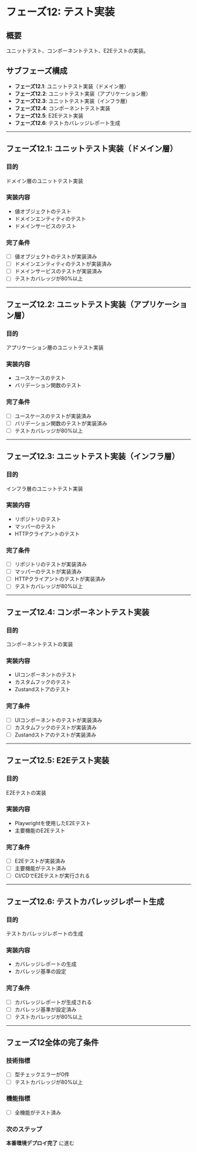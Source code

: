 # フェーズ12: テスト実装

## 概要
ユニットテスト、コンポーネントテスト、E2Eテストの実装。

## サブフェーズ構成
- **フェーズ12.1**: ユニットテスト実装（ドメイン層）
- **フェーズ12.2**: ユニットテスト実装（アプリケーション層）
- **フェーズ12.3**: ユニットテスト実装（インフラ層）
- **フェーズ12.4**: コンポーネントテスト実装
- **フェーズ12.5**: E2Eテスト実装
- **フェーズ12.6**: テストカバレッジレポート生成

---

## フェーズ12.1: ユニットテスト実装（ドメイン層）

### 目的
ドメイン層のユニットテスト実装

### 実装内容
- 値オブジェクトのテスト
- ドメインエンティティのテスト
- ドメインサービスのテスト

### 完了条件
- [ ] 値オブジェクトのテストが実装済み
- [ ] ドメインエンティティのテストが実装済み
- [ ] ドメインサービスのテストが実装済み
- [ ] テストカバレッジが80%以上

---

## フェーズ12.2: ユニットテスト実装（アプリケーション層）

### 目的
アプリケーション層のユニットテスト実装

### 実装内容
- ユースケースのテスト
- バリデーション関数のテスト

### 完了条件
- [ ] ユースケースのテストが実装済み
- [ ] バリデーション関数のテストが実装済み
- [ ] テストカバレッジが80%以上

---

## フェーズ12.3: ユニットテスト実装（インフラ層）

### 目的
インフラ層のユニットテスト実装

### 実装内容
- リポジトリのテスト
- マッパーのテスト
- HTTPクライアントのテスト

### 完了条件
- [ ] リポジトリのテストが実装済み
- [ ] マッパーのテストが実装済み
- [ ] HTTPクライアントのテストが実装済み
- [ ] テストカバレッジが80%以上

---

## フェーズ12.4: コンポーネントテスト実装

### 目的
コンポーネントテストの実装

### 実装内容
- UIコンポーネントのテスト
- カスタムフックのテスト
- Zustandストアのテスト

### 完了条件
- [ ] UIコンポーネントのテストが実装済み
- [ ] カスタムフックのテストが実装済み
- [ ] Zustandストアのテストが実装済み

---

## フェーズ12.5: E2Eテスト実装

### 目的
E2Eテストの実装

### 実装内容
- Playwrightを使用したE2Eテスト
- 主要機能のE2Eテスト

### 完了条件
- [ ] E2Eテストが実装済み
- [ ] 主要機能がテスト済み
- [ ] CI/CDでE2Eテストが実行される

---

## フェーズ12.6: テストカバレッジレポート生成

### 目的
テストカバレッジレポートの生成

### 実装内容
- カバレッジレポートの生成
- カバレッジ基準の設定

### 完了条件
- [ ] カバレッジレポートが生成される
- [ ] カバレッジ基準が設定済み
- [ ] テストカバレッジが80%以上

---

## フェーズ12全体の完了条件

### 技術指標
- [ ] 型チェックエラーが0件
- [ ] テストカバレッジが80%以上

### 機能指標
- [ ] 全機能がテスト済み

### 次のステップ
**本番環境デプロイ完了** に進む


